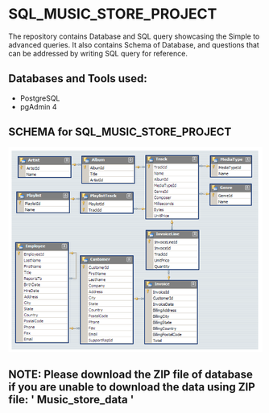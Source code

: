 # SQL_MUSIC_STORE_PROJECT
The repository contains Database and SQL query showcasing the Simple to advanced queries. It also contains Schema of Database, and questions that can be addressed by writing SQL query for reference.

## Databases and Tools used:
* PostgreSQL
* pgAdmin 4

## SCHEMA for SQL_MUSIC_STORE_PROJECT
![SCHEMA](https://github.com/gurugiter/SQL_MUSIC_STORE_PROJECT/blob/main/MusicDatabaseSchema.png)

## NOTE: Please download the ZIP file of database if you are unable to download the data using ZIP file: ' Music_store_data '
